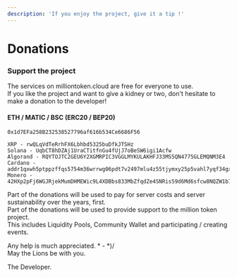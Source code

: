 ```yaml
---
description: 'If you enjoy the project, give it a tip !'
---
```


# Donations

### Support the project

The services on milliontoken.cloud are free for everyone to use.  
If you like the project and want to give a kidney or two, don't hesitate to make a donation to the developer!

#### ETH / MATIC / BSC \(ERC20 / BEP20\) 

```text
0x1d7EFa258B232538527796af616b534Ce6686F56
```

```text
XRP - rwQLqVdTeRrhFX6Lbhbd5325buDfkJTSHz
Solana - UqbCT8hDZAj1UraCTitfnGu4fUjJ7oBeSW6igi1Acfw
Algorand - RQYTOJTC2GEU6Y2XGMRPIC3VGGLMYKULAKHFJ33MS5QN4775GLEMQNM3E4 
Cardano - addr1qxwh5ptppzffqs5754m36wrrwg06pdt7v2497mlu4z55tjymxy25p5vahl7yqf34gxeqy4rwlwjrqg7mh6k6qdn3qjhqztntg8
Monero - 42HXp2pFj6WGJRjekMumDHMEWic9L4XDBbs833MbZfqdZe4SNRis59d6Md6sfcw8NQZW1b79uHDvnJh3zQwwiTTv789MZbB
```

Part of the donations will be used to pay for server costs and server sustainability over the years, first.  
Part of the donations will be used to provide support to the million token project.  
This includes Liquidity Pools, Community Wallet and participating / creating events.

Any help is much appreciated. \* - \*\)/  
May the Lions be with you.  
  
The Developer.

